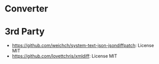 # Converter

# 3rd Party

- https://github.com/weichch/system-text-json-jsondiffpatch: License MIT
- https://github.com/lovettchris/xmldiff: License MIT

